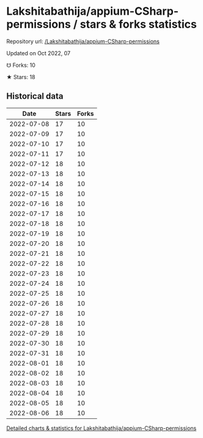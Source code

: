 # Lakshitabathija/appium-CSharp-permissions / stars & forks statistics

Repository url: [/Lakshitabathija/appium-CSharp-permissions](https://github.com/Lakshitabathija/appium-CSharp-permissions)

Updated on Oct 2022, 07

☋ Forks: 10

★ Stars: 18

## Historical data
| Date | Stars | Forks |
|------|-------|-------|
| 2022-07-08 | 17 | 10 | 
| 2022-07-09 | 17 | 10 | 
| 2022-07-10 | 17 | 10 | 
| 2022-07-11 | 17 | 10 | 
| 2022-07-12 | 18 | 10 | 
| 2022-07-13 | 18 | 10 | 
| 2022-07-14 | 18 | 10 | 
| 2022-07-15 | 18 | 10 | 
| 2022-07-16 | 18 | 10 | 
| 2022-07-17 | 18 | 10 | 
| 2022-07-18 | 18 | 10 | 
| 2022-07-19 | 18 | 10 | 
| 2022-07-20 | 18 | 10 | 
| 2022-07-21 | 18 | 10 | 
| 2022-07-22 | 18 | 10 | 
| 2022-07-23 | 18 | 10 | 
| 2022-07-24 | 18 | 10 | 
| 2022-07-25 | 18 | 10 | 
| 2022-07-26 | 18 | 10 | 
| 2022-07-27 | 18 | 10 | 
| 2022-07-28 | 18 | 10 | 
| 2022-07-29 | 18 | 10 | 
| 2022-07-30 | 18 | 10 | 
| 2022-07-31 | 18 | 10 | 
| 2022-08-01 | 18 | 10 | 
| 2022-08-02 | 18 | 10 | 
| 2022-08-03 | 18 | 10 | 
| 2022-08-04 | 18 | 10 | 
| 2022-08-05 | 18 | 10 | 
| 2022-08-06 | 18 | 10 | 


[Detailed charts & statistics for Lakshitabathija/appium-CSharp-permissions](https://reviewgithub.com/rep/Lakshitabathija/appium-CSharp-permissions)
